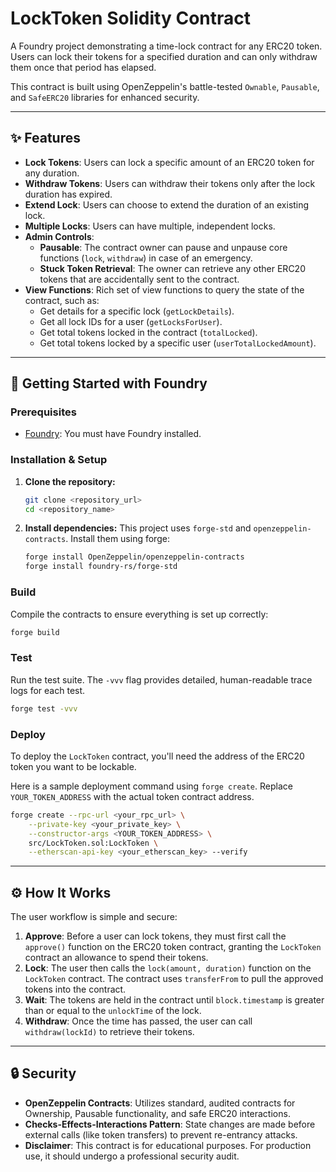 # LockToken Solidity Contract

A Foundry project demonstrating a time-lock contract for any ERC20 token. Users can lock their tokens for a specified duration and can only withdraw them once that period has elapsed.

This contract is built using OpenZeppelin's battle-tested `Ownable`, `Pausable`, and `SafeERC20` libraries for enhanced security.

---

## ✨ Features

- **Lock Tokens**: Users can lock a specific amount of an ERC20 token for any duration.
- **Withdraw Tokens**: Users can withdraw their tokens only after the lock duration has expired.
- **Extend Lock**: Users can choose to extend the duration of an existing lock.
- **Multiple Locks**: Users can have multiple, independent locks.
- **Admin Controls**:
    - **Pausable**: The contract owner can pause and unpause core functions (`lock`, `withdraw`) in case of an emergency.
    - **Stuck Token Retrieval**: The owner can retrieve any other ERC20 tokens that are accidentally sent to the contract.
- **View Functions**: Rich set of view functions to query the state of the contract, such as:
    - Get details for a specific lock (`getLockDetails`).
    - Get all lock IDs for a user (`getLocksForUser`).
    - Get total tokens locked in the contract (`totalLocked`).
    - Get total tokens locked by a specific user (`userTotalLockedAmount`).

---

## 🔧 Getting Started with Foundry

### Prerequisites

- [Foundry](https://getfoundry.sh/): You must have Foundry installed.

### Installation & Setup

1.  **Clone the repository:**
    ```bash
    git clone <repository_url>
    cd <repository_name>
    ```

2.  **Install dependencies:**
    This project uses `forge-std` and `openzeppelin-contracts`. Install them using forge:
    ```bash
    forge install OpenZeppelin/openzeppelin-contracts
    forge install foundry-rs/forge-std
    ```

### Build

Compile the contracts to ensure everything is set up correctly:
```bash
forge build
```

### Test

Run the test suite. The `-vvv` flag provides detailed, human-readable trace logs for each test.
```bash
forge test -vvv
```

### Deploy

To deploy the `LockToken` contract, you'll need the address of the ERC20 token you want to be lockable.

Here is a sample deployment command using `forge create`. Replace `YOUR_TOKEN_ADDRESS` with the actual token contract address.

```bash
forge create --rpc-url <your_rpc_url> \
    --private-key <your_private_key> \
    --constructor-args <YOUR_TOKEN_ADDRESS> \
    src/LockToken.sol:LockToken \
    --etherscan-api-key <your_etherscan_key> --verify
```

---

## ⚙️ How It Works

The user workflow is simple and secure:

1.  **Approve**: Before a user can lock tokens, they must first call the `approve()` function on the ERC20 token contract, granting the `LockToken` contract an allowance to spend their tokens.
2.  **Lock**: The user then calls the `lock(amount, duration)` function on the `LockToken` contract. The contract uses `transferFrom` to pull the approved tokens into the contract.
3.  **Wait**: The tokens are held in the contract until `block.timestamp` is greater than or equal to the `unlockTime` of the lock.
4.  **Withdraw**: Once the time has passed, the user can call `withdraw(lockId)` to retrieve their tokens.

---

## 🔒 Security

- **OpenZeppelin Contracts**: Utilizes standard, audited contracts for Ownership, Pausable functionality, and safe ERC20 interactions.
- **Checks-Effects-Interactions Pattern**: State changes are made before external calls (like token transfers) to prevent re-entrancy attacks.
- **Disclaimer**: This contract is for educational purposes. For production use, it should undergo a professional security audit.